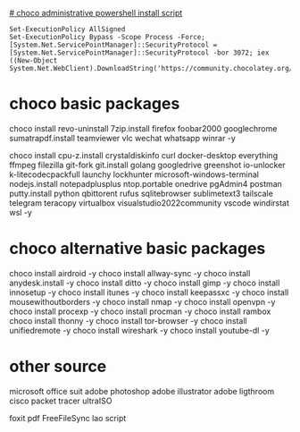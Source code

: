 [# choco administrative powershell install script](https://chocolatey.org/install)
```
Set-ExecutionPolicy AllSigned
Set-ExecutionPolicy Bypass -Scope Process -Force; [System.Net.ServicePointManager]::SecurityProtocol = [System.Net.ServicePointManager]::SecurityProtocol -bor 3072; iex ((New-Object System.Net.WebClient).DownloadString('https://community.chocolatey.org/install.ps1'))
```
# choco basic packages
choco install revo-uninstall 7zip.install firefox foobar2000 googlechrome sumatrapdf.install teamviewer vlc wechat whatsapp winrar -y

choco install cpu-z.install crystaldiskinfo curl docker-desktop everything ffmpeg filezilla git-fork git.install golang googledrive greenshot io-unlocker k-litecodecpackfull launchy lockhunter microsoft-windows-terminal nodejs.install notepadplusplus ntop.portable onedrive pgAdmin4 postman putty.install python qbittorent rufus sqlitebrowser sublimetext3 tailscale telegram teracopy virtualbox visualstudio2022community vscode windirstat wsl -y


# choco alternative basic packages
choco install airdroid -y
choco install allway-sync -y
choco install anydesk.install -y
choco install ditto -y
choco install gimp -y
choco install innosetup -y
choco install itunes -y
choco install keepassxc -y
choco install mousewithoutborders -y
choco install nmap -y
choco install openvpn -y
choco install procexp -y
choco install procman -y
choco install rambox
choco install thonny -y
choco install tor-browser -y
choco install unifiedremote -y
choco install wireshark -y
choco install youtube-dl -y

# other source
microsoft office suit
adobe photoshop
adobe illustrator
adobe ligthroom
cisco packet tracer
ultraISO

foxit pdf
FreeFileSync
lao script

